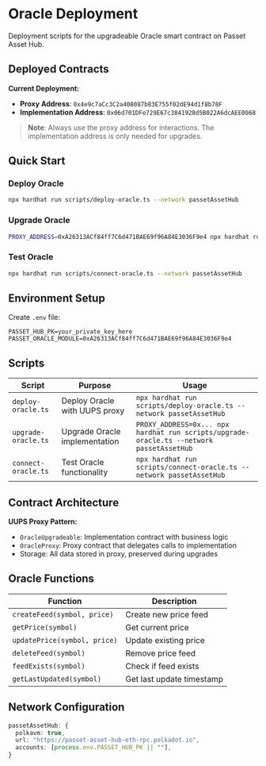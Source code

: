 # Oracle Deployment

Deployment scripts for the upgradeable Oracle smart contract on Passet Asset Hub.

## Deployed Contracts

**Current Deployment:**

- **Proxy Address**: `0x4e9c7aCc3C2a408087b83E755f02dE94d1f8b78F`
- **Implementation Address**: `0x06d701DFe729E67c3841928d5B022A6dcAEE0068`

> **Note**: Always use the proxy address for interactions. The implementation address is only needed for upgrades.

## Quick Start

### Deploy Oracle

```bash
npx hardhat run scripts/deploy-oracle.ts --network passetAssetHub
```

### Upgrade Oracle

```bash
PROXY_ADDRESS=0xA26313ACf84ff7C6d471BAE69f96A84E3036F9e4 npx hardhat run scripts/upgrade-oracle.ts --network passetAssetHub
```

### Test Oracle

```bash
npx hardhat run scripts/connect-oracle.ts --network passetAssetHub
```

## Environment Setup

Create `.env` file:

```env
PASSET_HUB_PK=your_private_key_here
PASSET_ORACLE_MODULE=0xA26313ACf84ff7C6d471BAE69f96A84E3036F9e4
```

## Scripts

| Script              | Purpose                       | Usage                                                                                    |
| ------------------- | ----------------------------- | ---------------------------------------------------------------------------------------- |
| `deploy-oracle.ts`  | Deploy Oracle with UUPS proxy | `npx hardhat run scripts/deploy-oracle.ts --network passetAssetHub`                      |
| `upgrade-oracle.ts` | Upgrade Oracle implementation | `PROXY_ADDRESS=0x... npx hardhat run scripts/upgrade-oracle.ts --network passetAssetHub` |
| `connect-oracle.ts` | Test Oracle functionality     | `npx hardhat run scripts/connect-oracle.ts --network passetAssetHub`                     |

## Contract Architecture

**UUPS Proxy Pattern:**

- `OracleUpgradeable`: Implementation contract with business logic
- `OracleProxy`: Proxy contract that delegates calls to implementation
- Storage: All data stored in proxy, preserved during upgrades

## Oracle Functions

| Function                     | Description               |
| ---------------------------- | ------------------------- |
| `createFeed(symbol, price)`  | Create new price feed     |
| `getPrice(symbol)`           | Get current price         |
| `updatePrice(symbol, price)` | Update existing price     |
| `deleteFeed(symbol)`         | Remove price feed         |
| `feedExists(symbol)`         | Check if feed exists      |
| `getLastUpdated(symbol)`     | Get last update timestamp |

## Network Configuration

```typescript
passetAssetHub: {
  polkavm: true,
  url: "https://passet-asset-hub-eth-rpc.polkadot.io",
  accounts: [process.env.PASSET_HUB_PK || ""],
}
```
